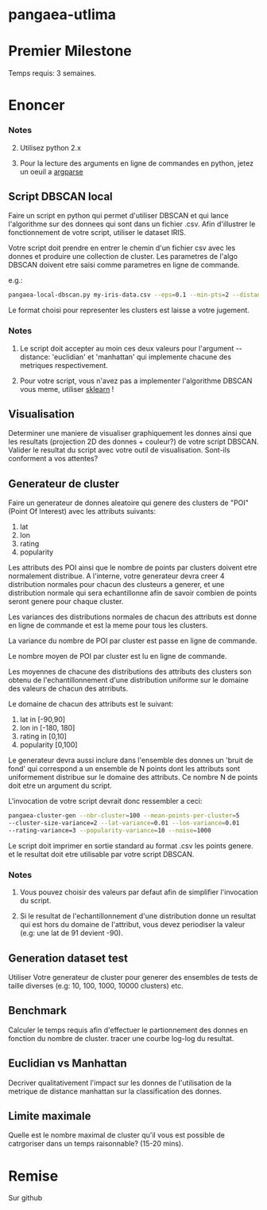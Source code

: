 pangaea-utlima
==============
# Premier Milestone

Temps requis: 3 semaines.

# Enoncer

### Notes

2. Utilisez python 2.x

3. Pour la lecture des arguments en ligne de commandes en python, jetez un oeuil a
[argparse](https://docs.python.org/2.7/library/argparse.html)

## Script DBSCAN local
Faire un script en python qui permet d'utiliser DBSCAN et qui lance 
l'algorithme sur des donnees qui sont dans un fichier .csv. Afin d'illustrer 
le fonctionnement de votre script, utiliser le dataset IRIS.

Votre script doit prendre en entrer le chemin d'un fichier csv avec
les donnes et produire une collection de cluster. Les parametres de l'algo
DBSCAN doivent etre saisi comme parametres en ligne de commande.

e.g.:

```bash
pangaea-local-dbscan.py my-iris-data.csv --eps=0.1 --min-pts=2 --distance='euclidian'
```
Le format choisi pour representer les clusters est laisse a votre 
jugement.

### Notes
1. Le script doit accepter au moin ces deux valeurs pour l'argument 
--distance: 'euclidian' et 'manhattan' qui implemente chacune des metriques
respectivement.

2. Pour votre script, vous n'avez pas a implementer l'algorithme DBSCAN vous 
meme, utiliser [sklearn](http://scikit-learn.org/stable/) !

## Visualisation
Determiner une maniere de visualiser graphiquement les donnes ainsi que les
resultats (projection 2D des donnes + couleur?) de votre script DBSCAN. 
Valider le resultat du script avec votre outil de visualisation. 
Sont-ils conforment a vos attentes?

## Generateur de cluster
Faire un generateur de donnes aleatoire qui genere des clusters de "POI" 
(Point Of Interest) avec les attributs suivants:

1. lat
2. lon
3. rating
4. popularity

Les attributs des POI ainsi que le nombre de points par clusters doivent etre
normalement distribue. A l'interne, votre generateur devra creer 4 distribution
normales pour chacun des clusteurs a generer, et une distribution
normale qui sera echantillonne afin de savoir combien de points seront 
genere pour chaque cluster. 

Les variances des distributions normales de chacun des attributs est donne en 
ligne de commande et est la meme pour tous les clusters. 

La variance du nombre de POI par cluster est passe en ligne de
commande. 

Le nombre moyen de POI par cluster est lu en ligne de commande.

Les moyennes de chacune des distributions des attributs des clusters
son obtenu de l'echantillonnement d'une distribution uniforme sur le domaine 
des valeurs de chacun des atrributs.

Le domaine de chacun des attributs est le suivant:

1. lat in [-90,90]
2. lon in [-180, 180]
3. rating in [0,10]
4. popularity [0,100]

Le generateur devra aussi inclure dans l'ensemble des donnes un
'bruit de fond' qui correspond a un ensemble de N points dont les attributs
sont uniformement distribue sur le domaine des attributs. Ce nombre N de points 
doit etre un argument du script.

L'invocation de votre script devrait donc ressembler a ceci:

```bash
pangaea-cluster-gen --nbr-cluster=100 --mean-points-per-cluster=5
--cluster-size-variance=2 --lat-variance=0.01 --lon-variance=0.01 
--rating-variance=3 --popularity-variance=10 --noise=1000
```

Le script doit imprimer en sortie standard au format .csv les points genere. 
et le resultat doit etre utilisable par votre script DBSCAN.

### Notes
1. Vous pouvez choisir des valeurs par defaut afin de simplifier l'invocation
du script.

2. Si le resultat de l'echantillonnement d'une distribution donne un resultat
qui est hors du domaine de l'attribut, vous devez periodiser la valeur 
(e.g: une lat de 91 devient -90).

## Generation dataset test
Utiliser Votre generateur de cluster pour generer des ensembles de tests de
taille diverses (e.g: 10, 100, 1000, 10000 clusters) etc.

## Benchmark
Calculer le temps requis afin d'effectuer le partionnement des donnes
en fonction du nombre de cluster. tracer une courbe log-log du resultat. 

## Euclidian vs Manhattan
Decriver qualitativement l'impact sur les donnes de l'utilisation de la 
metrique de distance manhattan sur la classification des donnes.

## Limite maximale
Quelle est le nombre maximal de cluster qu'il vous est possible de
catrgoriser dans un temps raisonnable? (15-20 mins).

# Remise
Sur github
